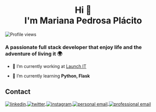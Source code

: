 <div align="center">

# <strong>Hi 👋<br>I'm Mariana Pedrosa Plácito</strong>

</div>

<img src="https://komarev.com/ghpvc/?username=placitoo&color=blue" alt="Profile views" />


### A passionate full stack developer that enjoy life and the adventure of living it 🌍  

- 🔭 I’m currently working at [Launch IT](https://www.linkedin.com/company/launch-it-services/)







- 🌱 I’m currently learning **Python, Flask**






<!--
**Placito/Placito** is a ✨ _special_ ✨ repository because its `README.md` (this file) appears on your GitHub profile.

Here are some ideas to get you started:

- 🔭 I’m currently working on [Bycicle_shop](https://github.com/4GeeksAcademy/Bycicle_shop)
- 🌱 I’m currently learning **Full-Stack Software Developer at 4Geeks**
- 👯 I’m looking to collaborate on ...
- 🤔 I’m looking for help with ...
- 💬 Ask me about ...
- 📫 How to reach me: **mariana.placito@gmail.com**
- 😄 Pronouns: ...
- ⚡ Fun fact: ...
-->


## Contact

<a href="https://www.linkedin.com/in/mariana-pl%C3%A1cito-a4242177/" target="_blank">
  <img align="center" src="https://img.shields.io/badge/-placito-05122A?style=flat&logo=linkedin" alt="linkedin"/>
</a>
<a href="https://twitter.com/MarianaPla50656" target="_blank">
  <img align="center" src="https://img.shields.io/badge/-MarianaPla50656-05122A?style=flat&logo=x" alt="twitter"/>
</a>

<a href="https://www.instagram.com/mplacito/" target="_blank">
 <img align="center" src="https://img.shields.io/badge/-mplacito-05122A?style=flat&logo=instagram" alt="instagram"/>
</a>
<!-- To make the email links work and open an email client when clicked, you should use the mailto: protocol in your HTML anchor (<a>) tags. This protocol allows you to create a link that opens the user's default email client with the email address pre-filled, ready to send a message. -->
<a href="mailto:mariana.placito@gmail.com" target="_blank">
    <img align="center" src="https://img.shields.io/badge/-Gmail-05122A?style=flat&logo=gmail" alt="personal email"/>
</a>

<a href="mailto:placito.mariana@launch-it.eu" target="_blank">
    <img align="center" src="https://img.shields.io/badge/Launch_IT-05122A?style=flat&logo=gmail" alt="professional email"/>
</a>

